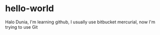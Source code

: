 # hello-world
Halo Dunia, I'm learning github, I usually use bitbucket mercurial, now I'm trying to use Git
